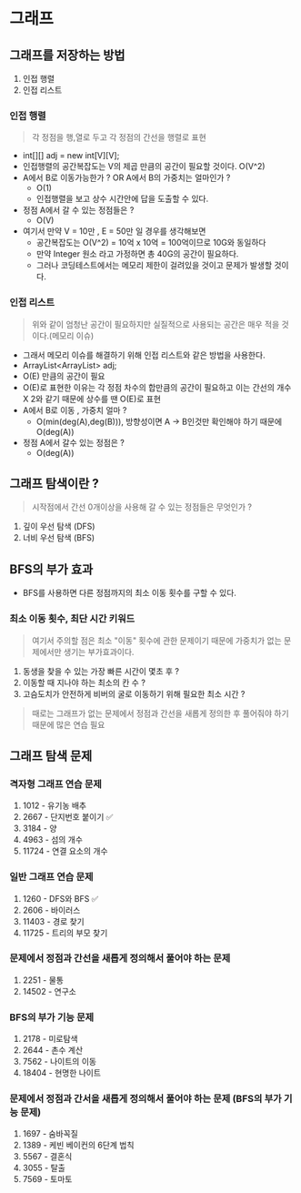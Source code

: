 # 그래프

## 그래프를 저장하는 방법
1. 인접 행렬
2. 인접 리스트 

### 인접 행렬 
> 각 정점을 행,열로 두고 각 정점의 간선을 행렬로 표현

- int[][] adj = new int[V][V];
- 인접행렬의 공간복잡도는 V의 제곱 만큼의 공간이 필요할 것이다. O(V^2)
- A에서 B로 이동가능한가 ? OR A에서 B의 가중치는 얼마인가 ? 
  - O(1)
  - 인접행렬을 보고 상수 시간안에 답을 도출할 수 있다. 
- 정점 A에서 갈 수 있는 정점들은 ? 
  - O(V)
- 여기서 만약 V = 10만 , E = 50만 일 경우를 생각해보면 
  - 공간복잡도는 O(V^2) = 10억 x 10억 = 100억이므로 10G와 동일하다 
  - 만약 Integer 원소 라고 가정하면 총 40G의 공간이 필요하다.
  - 그러나 코딩테스트에서는 메모리 제한이 걸려있을 것이고 문제가 발생할 것이다.

### 인접 리스트
> 위와 같이 엄청난 공간이 필요하지만 실질적으로 사용되는 공간은 매우 적을 것이다.(메모리 이슈)

- 그래서 메모리 이슈를 해결하기 위해 인접 리스트와 같은 방법을 사용한다. 
- ArrayList<ArrayList<Integer>> adj;
- O(E) 만큼의 공간이 필요 
- O(E)로 표현한 이유는 각 정점 차수의 합만큼의 공간이 필요하고 이는 간선의 개수 X 2와 같기 때문에 상수를 땐 O(E)로 표현
- A에서 B로 이동 , 가중치 얼마 ? 
  - O(min(deg(A),deg(B))), 방향성이면 A -> B인것만 확인해야 하기 때문에 O(deg(A))
- 정점 A에서 갈수 있는 정점은 ? 
  - O(deg(A))

## 그래프 탐색이란 ? 
> 시작점에서 간선 0개이상을 사용해 갈 수 있는 정점들은 무엇인가 ?

1. 깊이 우선 탐색 (DFS)
2. 너비 우선 탐색 (BFS)

## BFS의 부가 효과 

- BFS를 사용하면 다른 정점까지의 최소 이동 횟수를 구할 수 있다. 

### 최소 이동 횟수, 최단 시간 키워드 
> 여기서 주의할 점은 최소 "이동" 횟수에 관한 문제이기 때문에 가중치가 없는 문제에서만 생기는 부가효과이다.

1. 동생을 찾을 수 있는 가장 빠른 시간이 몇초 후 ? 
2. 이동할 때 지나야 하는 최소의 칸 수 ? 
3. 고슴도치가 안전하게 비버의 굴로 이동하기 위해 필요한 최소 시간 ? 

> 때로는 그래프가 없는 문제에서 정점과 간선을 새롭게 정의한 후 풀어줘야 하기 때문에 많은 연습 필요




## 그래프 탐색 문제 

### 격자형 그래프 연습 문제
1. 1012 - 유기농 배추 
2. 2667 - 단지번호 붙이기 ✅
3. 3184 - 양
4. 4963 - 섬의 개수 
5. 11724 - 연결 요소의 개수

### 일반 그래프 연습 문제 
1. 1260 - DFS와 BFS ✅
2. 2606 - 바이러스
3. 11403 - 경로 찾기
4. 11725 - 트리의 부모 찾기

### 문제에서 정점과 간선을 새롭게 정의해서 풀어야 하는 문제
1. 2251 - 물통
2. 14502 - 연구소

### BFS의 부가 기능 문제 
1. 2178 - 미로탐색
2. 2644 - 촌수 계산 
3. 7562 - 나이트의 이동
4. 18404 - 현명한 나이트

### 문제에서 정점과 간서을 새롭게 정의해서 풀어야 하는 문제 (BFS의 부가 기능 문제)
1. 1697 - 숨바꼭질
2. 1389 - 케빈 베이컨의 6단계 법칙
3. 5567 - 결혼식
4. 3055 - 탈출
5. 7569 - 토마토 
